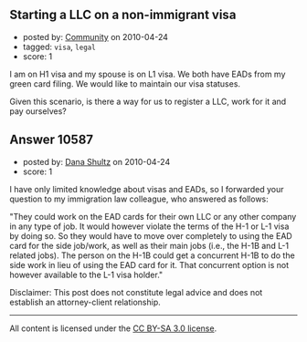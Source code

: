 ## Starting a LLC on a non-immigrant visa

- posted by: [Community](https://stackexchange.com/users/-1/-1-community) on 2010-04-24
- tagged: `visa`, `legal`
- score: 1

I am on H1 visa and my spouse is on L1 visa. We both have EADs from my green card filing. We would like to maintain our visa statuses.

Given this scenario, is there a way for us to register a LLC, work for it and pay ourselves?


## Answer 10587

- posted by: [Dana Shultz](https://stackexchange.com/users/-1/1841-dana-shultz) on 2010-04-24
- score: 1

I have only limited knowledge about visas and EADs, so I forwarded your question to my immigration law colleague, who answered as follows:

"They could work on the EAD cards for their own LLC or any other company in any type of job. It would however violate the terms of the H-1 or L-1 visa by doing so.  So they would have to move over completely to using the EAD card for the side job/work, as well as their main jobs (i.e., the H-1B and L-1 related jobs).  The person on the H-1B could get a concurrent H-1B to do the side work in lieu of using the EAD card for it. That concurrent option is not however available to the L-1 visa holder."

Disclaimer: This post does not constitute legal advice and does not establish an attorney-client relationship.



---

All content is licensed under the [CC BY-SA 3.0 license](https://creativecommons.org/licenses/by-sa/3.0/).
